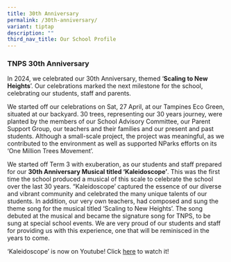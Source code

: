 ```yaml
---
title: 30th Anniversary
permalink: /30th-anniversary/
variant: tiptap
description: ""
third_nav_title: Our School Profile
---
```

<h3><strong>TNPS 30th Anniversary</strong></h3>
<p>In 2024, we celebrated our 30th Anniversary, themed ‘<strong>Scaling to New Heights</strong>’.
Our celebrations marked the next milestone for the school, celebrating
our students, staff and parents.</p>
<p>We started off our celebrations on Sat, 27 April, at our Tampines Eco
Green, situated at our backyard. 30 trees, representing our 30 years journey,
were planted by the members of our School Advisory Committee, our Parent
Support Group, our teachers and their families and our present and past
students. Although a small-scale project, the project was meaningful, as
we contributed to the environment as well as supported NParks efforts on
its ‘One Million Trees Movement’.</p>
<p>We started off Term 3 with exuberation, as our students and staff prepared
for our <strong>30th Anniversary Musical titled ‘Kaleidoscope’</strong>.
This was the first time the school produced a musical of this scale to
celebrate the school over the last 30 years. “Kaleidoscope’ captured the
essence of our diverse and vibrant community and celebrated the many unique
talents of our students. In addition, our very own teachers, had composed
and sung the theme song for the musical titled ‘Scaling to New Heights’.
The song debuted at the musical and became the signature song for TNPS,
to be sung at special school events. We are very proud of our students
and staff for providing us with this experience, one that will be reminisced
in the years to come.</p>
<p>‘Kaleidoscope’ is now on Youtube!<strong> </strong>Click <a href="https://www.youtube.com/watch?v=Fua5bCj34b0" rel="noopener nofollow" target="_blank">here</a> to
watch it!</p>
<h3></h3>
<p></p>